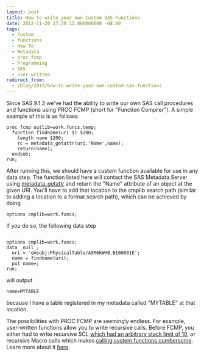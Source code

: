 ```yaml
---
layout: post
title: How to write your own Custom SAS Functions
date: 2012-11-20 17:30:13.000000000 -08:00
tags:
  - Custom
  - functions
  - How To
  - Metadata
  - proc fcmp
  - Programming
  - SAS
  - user-written
redirect_from:
  - /blog/2012/how-to-write-your-own-custom-sas-functions
---
```


Since SAS 9.1.3 we've had the ability to write our own SAS call procedures and
functions using PROC FCMP (short for "Function Compiler"). A simple example of
this is as follows:

```sas
proc fcmp outlib=work.funcs.temp;
  function findname(uri $) $200;
    length name $200;
    rc = metadata_getattr(uri,'Name',name);
	return(name);
  endsub;
run;
```

After running this, we should have a custom function available for use in any
data step. The function listed here will contact the SAS Metadata Server using
[metadata_getattr](http://support.sas.com/documentation/cdl/en/lrmeta/60739/HTML/default/viewer.htm#getattr.htm)
and return the "Name" attribute of an object at the given URI. You'll have to
add that location to the cmplib search path (similar to adding a location to a
format search path), which can be achieved by doing

```sas
options cmplib=work.funcs;
```

If you do so, the following data step

```sas

options cmplib=work.funcs;
data _null_;
  uri = 'omsobj:PhysicalTable/A5M6KWHB.BI00001E';
  name = findname(uri);
  put name=;
run;
```

will output

```
name=MYTABLE
```

because I have a table registered in my metadata called "MYTABLE" at that location.

The possibilities with PROC FCMP are seemingly endless. For example,
user-written functions allow you to write recursive calls. Before FCMP, you
either had to write recursive SCL
[which had an arbitrary stack limit of 10](http://support.sas.com/documentation/cdl/en/sclref/59578/HTML/default/viewer.htm#a000164465.htm), or recursive Macro calls which makes
[calling system functions cumbersome](http://support.sas.com/documentation/cdl/en/mcrolref/61885/HTML/default/viewer.htm#z3514sysfunc.htm). Learn more about it
[here](http://support.sas.com/documentation/cdl/en/proc/65145/HTML/default/viewer.htm#p10b4qouzgi6sqn154ipglazix2q.htm).
